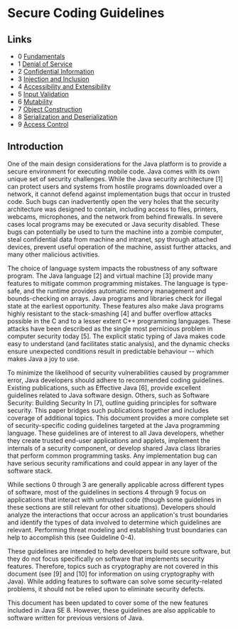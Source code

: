 # Secure Coding Guidelines



## Links

 - 0 [Fundamentals](g0_Fundamentals)
 - 1 [Denial of Service](g1_DoS)
 - 2 [Confidential Information](g2_ConfidentialInformation)
 - 3 [Injection and Inclusion](g3_InjectionInclusion)
 - 4 [Accessibility and Extensibility](g4_AccessibilityExtensibility)
 - 5 [Input Validation](g5_InputValidation)
 - 6 [Mutability](g6_Mutability)
 - 7 [Object Construction](g7_ObjectConstruction)
 - 8 [Serialization and Deserialization](g8_SerializationDeserialization)
 - 9 [Access Control](g9_AccessControl)

 
## Introduction 

One of the main design considerations for the Java platform is to provide a secure environment for executing mobile code. Java comes with its own unique set of security challenges. While the Java security architecture [1] can protect users and systems from hostile programs downloaded over a network, it cannot defend against implementation bugs that occur in trusted code. Such bugs can inadvertently open the very holes that the security architecture was designed to contain, including access to files, printers, webcams, microphones, and the network from behind firewalls. In severe cases local programs may be executed or Java security disabled. These bugs can potentially be used to turn the machine into a zombie computer, steal confidential data from machine and intranet, spy through attached devices, prevent useful operation of the machine, assist further attacks, and many other malicious activities.

The choice of language system impacts the robustness of any software program. The Java language [2] and virtual machine [3] provide many features to mitigate common programming mistakes. The language is type-safe, and the runtime provides automatic memory management and bounds-checking on arrays. Java programs and libraries check for illegal state at the earliest opportunity. These features also make Java programs highly resistant to the stack-smashing [4] and buffer overflow attacks possible in the C and to a lesser extent C++ programming languages. These attacks have been described as the single most pernicious problem in computer security today [5]. The explicit static typing of Java makes code easy to understand (and facilitates static analysis), and the dynamic checks ensure unexpected conditions result in predictable behaviour -- which makes Java a joy to use.

To minimize the likelihood of security vulnerabilities caused by programmer error, Java developers should adhere to recommended coding guidelines. Existing publications, such as Effective Java [6], provide excellent guidelines related to Java software design. Others, such as Software Security: Building Security In [7], outline guiding principles for software security. This paper bridges such publications together and includes coverage of additional topics. This document provides a more complete set of security-specific coding guidelines targeted at the Java programming language. These guidelines are of interest to all Java developers, whether they create trusted end-user applications and applets, implement the internals of a security component, or develop shared Java class libraries that perform common programming tasks. Any implementation bug can have serious security ramifications and could appear in any layer of the software stack.

While sections 0 through 3 are generally applicable across different types of software, most of the guidelines in sections 4 through 9 focus on applications that interact with untrusted code (though some guidelines in these sections are still relevant for other situations). Developers should analyze the interactions that occur across an application's trust boundaries and identify the types of data involved to determine which guidelines are relevant. Performing threat modeling and establishing trust boundaries can help to accomplish this (see Guideline 0-4).

These guidelines are intended to help developers build secure software, but they do not focus specifically on software that implements security features. Therefore, topics such as cryptography are not covered in this document (see [9] and [10] for information on using cryptography with Java). While adding features to software can solve some security-related problems, it should not be relied upon to eliminate security defects.

This document has been updated to cover some of the new features included in Java SE 8. However, these guidelines are also applicable to software written for previous versions of Java.